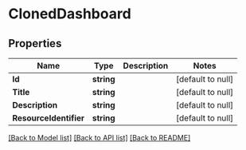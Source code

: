 # ClonedDashboard

## Properties
Name | Type | Description | Notes
------------ | ------------- | ------------- | -------------
**Id** | **string** |  | [default to null]
**Title** | **string** |  | [default to null]
**Description** | **string** |  | [default to null]
**ResourceIdentifier** | **string** |  | [default to null]

[[Back to Model list]](../README.md#documentation-for-models) [[Back to API list]](../README.md#documentation-for-api-endpoints) [[Back to README]](../README.md)

